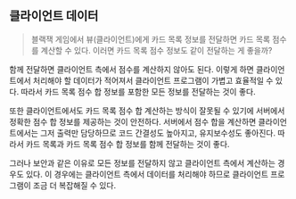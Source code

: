 ## 클라이언트 데이터

> 블랙잭 게임에서 뷰(클라이언트)에게 카드 목록 정보를 전달하면 카드 목록 점수를 계산할 수 있다. 이러면 카드 목록 점수 정보도 같이 전달하는 게 좋을까?

함께 전달하면 클라이언트 측에서 점수를 계산하지 않아도 된다. 이렇게 하면 클라이언트에서 처리해야 할 데이터가 적어져서 클라이언트 프로그램이 가볍고 효율적일 수 있다. 따라서 카드 목록 점수 합 정보를 포함한 모든
정보를 전달하는 것이 좋다.

또한 클라이언트에서도 카드 목록 점수 합 계산하는 방식이 잘못될 수 있기에 서버에서 정확한 점수 합 정보를 제공하는 것이 안전하다. 서버에서 점수 합을 계산하면 클라이언트에서는 그저 출력만 담당하므로 코드 간결성도
높아지고, 유지보수성도 좋아진다. 따라서 카드 목록과 카드 목록 점수 합 정보를 함께 전달하는 것이 좋다.

그러나 보안과 같은 이유로 모든 정보를 전달하지 않고 클라이언트 측에서 계산하는 경우도 있다. 이 경우에는 클라이언트 측에서 데이터를 처리해야 하므로 클라이언트 프로그램이 조금 더 복잡해질 수 있다.
